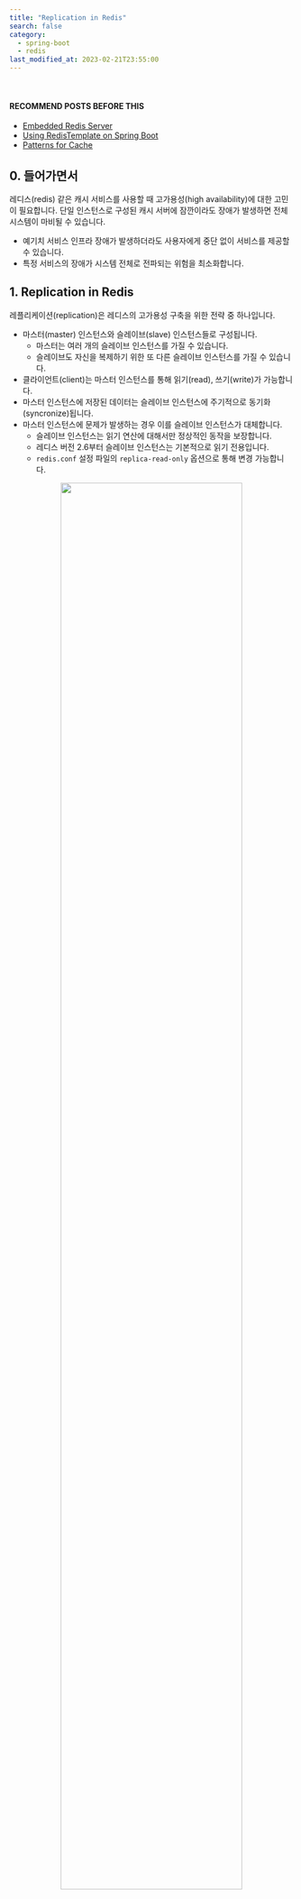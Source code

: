 ```yaml
---
title: "Replication in Redis"
search: false
category:
  - spring-boot
  - redis
last_modified_at: 2023-02-21T23:55:00
---
```


<br/>

#### RECOMMEND POSTS BEFORE THIS

* [Embedded Redis Server][embedded-redis-server-link]
* [Using RedisTemplate on Spring Boot][using-redis-template-on-spring-boot-link]
* [Patterns for Cache][patterns-for-cache-link]

## 0. 들어가면서

레디스(redis) 같은 캐시 서비스를 사용할 때 고가용성(high availability)에 대한 고민이 필요합니다. 
단일 인스턴스로 구성된 캐시 서버에 잠깐이라도 장애가 발생하면 전체 시스템이 마비될 수 있습니다. 

* 예기치 서비스 인프라 장애가 발생하더라도 사용자에게 중단 없이 서비스를 제공할 수 있습니다. 
* 특정 서비스의 장애가 시스템 전체로 전파되는 위험을 최소화합니다.

## 1. Replication in Redis

레플리케이션(replication)은 레디스의 고가용성 구축을 위한 전략 중 하나입니다. 

* 마스터(master) 인스턴스와 슬레이브(slave) 인스턴스들로 구성됩니다.
    * 마스터는 여러 개의 슬레이브 인스턴스를 가질 수 있습니다.
    * 슬레이브도 자신을 복제하기 위한 또 다른 슬레이브 인스턴스를 가질 수 있습니다.
* 클라이언트(client)는 마스터 인스턴스를 통해 읽기(read), 쓰기(write)가 가능합니다.
* 마스터 인스턴스에 저장된 데이터는 슬레이브 인스턴스에 주기적으로 동기화(syncronize)됩니다.
* 마스터 인스턴스에 문제가 발생하는 경우 이를 슬레이브 인스턴스가 대체합니다.
    * 슬레이브 인스턴스는 읽기 연산에 대해서만 정상적인 동작을 보장합니다.
    * 레디스 버전 2.6부터 슬레이브 인스턴스는 기본적으로 읽기 전용입니다.
    * `redis.conf` 설정 파일의 `replica-read-only` 옵션으로 통해 변경 가능합니다.

<p align="center">
    <img src="/images/replication-in-redis-1.JPG" width="80%" class="image__border">
</p>
<center>https://www.vinsguru.com/redis-master-slave-with-spring-boot/</center>

### 1.1. How to synchronize?

레디스는 비동기(asynchronous) 복제를 수행합니다. 
전체 동기화(full synchronization)은 다음과 같은 순서로 이뤄집니다. 

1. 마스터는 자식 프로세스를 시작해 백그라운드(background)로 RDB파일에 데이터를 저장합니다.
1. 데이터를 저장하는 동안 마스터에 새로 들어온 명령들은 처리 후 복제 버퍼에 저장됩니다.
1. RDB 파일 저장이 완료되면, 마스터는 파일을 복제 서버에게 전송합니다.
1. 복제 서버는 파일을 받아 디스크에 저장하고, 메모리로 로드합니다.
1. 마스터는 복제 버퍼에 저장된 명령을 복제 서버에게 전송합니다.

마스터와 슬레이브가 일정 시간 연결이 끊긴 경우 부분 동기화를 수행합니다. 
만약, 장시간 동안 동기화 실패로 부분 동기화가 어려운 경우 전체 동기화를 수행합니다.

## 2. Practice

### 2.1. Context of Practice

간단한 시나리오를 바탕으로 어플리케이션 구현과 레디스 레플리케이션을 구축해보겠습니다.

* 어플리케이션 화면을 통해 간단한 메세지를 전송합니다.
* 전송한 메세지는 레디스 마스터 인스턴스의 리스트(list)에 저장됩니다.
* 리스트는 두 종류가 있습니다.
    * 읽지 않은 메세지들을 저장하는 리스트
    * 읽은 메세지들을 저장하는 리스트
* 메인 화면에서 API 호출을 통해 읽지 않은 메세지가 몇 개인지 확인할 수 있습니다.
* 리스트 별 메세지 현황을 볼 수 있는 화면에서 각 리스트에 담긴 메세지를 확인할 수 있습니다.
    * 왼쪽은 읽지 않은 메세지 리스트입니다.
    * 오른쪽은 읽은 메세지 리스트입니다.
    * 해당 화면을 새로고침하거나 메인 화면에서 다시 진입하면 읽은 메세지들은 모두 오른쪽으로 이동합니다.

<p align="center">
    <img src="/images/replication-in-redis-2.JPG" width="100%" class="image__border">
</p>

### 2.2. Focus this point

테스트를 통해 다음 내용을 유의 깊게 살펴봅니다. 
읽기 기능은 리스트의 상태를 바꾸지 않는 연산입니다. 
반대로 쓰기 기능은 리스트의 상태를 바꾸는 연산입니다. 

* 메인 화면에서 읽지 않은 메세지 개수를 조회하는 기능은 읽기입니다.
* 새로운 메세지를 작성하는 기능은 쓰기 연산입니다.
* 메시지 리스트 현황 화면으로 이동할 때 쓰기 연산이 발생합니다.
    * 읽지 않은 메시지 리스트에서 메세지들을 모두 꺼내어(pop) 읽은 메세지 리스트로 이동합니다.
* 마스터 인스턴스를 중지시켰을 때 다음 내용들을 예상합니다.
    * 읽기 연산이 가능한 메인 화면 새로고침은 정상적으로 동작합니다.
    * 새로운 메세지를 작성 후 전송 버튼을 누르면 쓰기 연산이므로 정상 동작하지 않습니다.
    * 리스트 상황 페이지로 이동하면 쓰기 연산이 발생하므로 정상 동작하지 않습니다.
* 슬레이브 인스턴스를 중지시켰을 때 모든 기능이 정상적으로 동작하는 것을 예상합니다.

## 3. Implementation

사용자 화면은 타임리프(thymeleaf) 템플릿 엔진을 사용하였습니다. 
지금부터 구현 코드와 설정들을 살펴보겠습니다. 
모든 클래스들을 살펴보진 않고, 중요한 기능들만 살펴보겠습니다.

### 3.1. Packages

```
./
├── Dockerfile
├── conf
│   ├── redis-master.conf
│   ├── redis-slave-1.conf
│   ├── redis-slave-2.conf
│   └── redis.conf
├── docker-compose-replication.yml
├── mvnw
├── mvnw.cmd
├── pom.xml
├── shell
│   └── redis-replication.sh
└── src
    ├── main
    │   ├── java
    │   │   └── action
    │   │       └── in
    │   │           └── blog
    │   │               ├── ActionInBlogApplication.java
    │   │               ├── client
    │   │               │   ├── MessageClient.java
    │   │               │   └── RedisMessageClient.java
    │   │               ├── config
    │   │               │   ├── RedisConfiguration.java
    │   │               │   └── RedisTemplateConfig.java
    │   │               ├── controller
    │   │               │   └── RedisController.java
    │   │               └── domain
    │   │                   ├── Message.java
    │   │                   ├── MessageGroup.java
    │   │                   └── Queue.java
    │   └── resources
    │       ├── application.yml
    │       └── templates
    │           ├── index.html
    │           └── messages.html
    └── test
        └── java
            └── action
                └── in
                    └── blog
                        └── ActionInBlogApplicationTests.java
```

### 3.2. pom.xml

* 레디스, 타임리프 관련 의존성을 추가합니다.

```xml
    <dependency>
        <groupId>org.springframework.boot</groupId>
        <artifactId>spring-boot-starter-data-redis</artifactId>
    </dependency>
    <dependency>
        <groupId>org.springframework.boot</groupId>
        <artifactId>spring-boot-starter-thymeleaf</artifactId>
    </dependency>
```

### 3.3. application.yml

* 마스터, 슬레이브 인스턴스 정보를 추가합니다.
    * 호스트 정보는 도커 컴포즈(docker compose) 파일에 정의된 호스트 이름을 사용합니다.

```yml
spring:
  mvc:
    static-path-pattern: /static/**
  thymeleaf:
    prefix: classpath:templates/
    check-template-location: true
    suffix: .html
    mode: HTML5
    cache: false
redis:
  master:
    host: redis-master
    port: 6379
  slaves:
    - host: redis-slave-1
      port: 6379
    - host: redis-slave-2
      port: 6379
```

### 3.4. RedisConfiguration Class

* 마스터, 슬레이브 설정 값을 주입받는 빈(bean) 객체입니다.

```java
package action.in.blog.config;

import lombok.Getter;
import lombok.Setter;
import org.springframework.boot.context.properties.ConfigurationProperties;
import org.springframework.context.annotation.Configuration;

import java.util.List;

@Getter
@Setter
class RedisInstance {

    private String host;
    private int port;
}

@Setter
@Getter
@Configuration
@ConfigurationProperties(prefix = "redis")
public class RedisConfiguration {

    private RedisInstance master;
    private List<RedisInstance> slaves;
}
```

### 3.5. RedisTemplateConfig Class

* `application.yml` 파일에 정의한 마스터, 슬레이브 설정 값을 사용해 `RedisConnectionFactory` 빈을 생성합니다.

```java
package action.in.blog.config;

import io.lettuce.core.ReadFrom;
import lombok.RequiredArgsConstructor;
import org.springframework.context.annotation.Bean;
import org.springframework.context.annotation.Configuration;
import org.springframework.data.redis.connection.RedisConnectionFactory;
import org.springframework.data.redis.connection.RedisStaticMasterReplicaConfiguration;
import org.springframework.data.redis.connection.lettuce.LettuceClientConfiguration;
import org.springframework.data.redis.connection.lettuce.LettuceConnectionFactory;
import org.springframework.data.redis.core.RedisTemplate;
import org.springframework.data.redis.repository.configuration.EnableRedisRepositories;
import org.springframework.data.redis.serializer.GenericJackson2JsonRedisSerializer;
import org.springframework.data.redis.serializer.RedisSerializer;
import org.springframework.data.redis.serializer.StringRedisSerializer;

@RequiredArgsConstructor
@Configuration
@EnableRedisRepositories
public class RedisTemplateConfig {

    private final RedisConfiguration redisConfiguration;

    @Bean
    public RedisConnectionFactory redisConnectionFactory() {
        LettuceClientConfiguration clientConfig = LettuceClientConfiguration.builder()
                .readFrom(ReadFrom.REPLICA_PREFERRED)
                .build();
        RedisStaticMasterReplicaConfiguration staticMasterReplicaConfiguration = new RedisStaticMasterReplicaConfiguration(
                redisConfiguration.getMaster().getHost(),
                redisConfiguration.getMaster().getPort()
        );
        redisConfiguration.getSlaves().forEach(slave -> staticMasterReplicaConfiguration.addNode(slave.getHost(), slave.getPort()));
        return new LettuceConnectionFactory(staticMasterReplicaConfiguration, clientConfig);
    }

    @Bean
    public RedisSerializer<Object> springSessionDefaultRedisSerializer() {
        return new GenericJackson2JsonRedisSerializer();
    }

    @Bean
    public RedisTemplate<String, Object> redisTemplate(
            RedisConnectionFactory connectionFactory,
            RedisSerializer<Object> springSessionDefaultRedisSerializer
    ) {
        RedisTemplate<String, Object> redisTemplate = new RedisTemplate<>();
        redisTemplate.setConnectionFactory(connectionFactory);
        redisTemplate.setKeySerializer(new StringRedisSerializer());
        redisTemplate.setValueSerializer(springSessionDefaultRedisSerializer);
        return redisTemplate;
    }
}
```

### 3.6. RedisController Class

* 각 경로 별 기능은 다음과 같습니다.
* `/` 경로
    * 기본 페이지를 반환합니다.
    * 현재 읽지 않은 메세지 리스트 사이즈를 모델에 담아 반환합니다.
* `/message` 경로
    * 신규 메세지를 생성합니다.
    * 현재 읽지 않은 메세지 리스트 사이즈를 모델에 담아 반환합니다.
* `/unread-list/size`
    * 현재 읽지 않은 메세지 리스트 사이즈를 모델에 담아 반환합니다.
* `/messages` 경로
    * 현재 두 리스트의 담긴 메세지들을 보여줍니다. 
* `/messages/flush` 경로
    * 읽지 않은 리스트에 담긴 메세지들을 읽은 리스트로 옮깁니다.

```java
package action.in.blog.controller;

import action.in.blog.client.MessageClient;
import action.in.blog.domain.MessageGroup;
import lombok.RequiredArgsConstructor;
import org.springframework.stereotype.Controller;
import org.springframework.ui.Model;
import org.springframework.web.bind.annotation.GetMapping;
import org.springframework.web.bind.annotation.ModelAttribute;
import org.springframework.web.bind.annotation.PostMapping;
import org.springframework.web.bind.annotation.ResponseBody;

@RequiredArgsConstructor
@Controller
public class RedisController {

    private final MessageClient messageClient;

    @GetMapping(value = {"", "/"})
    public String index(Model model) {
        model.addAttribute("unreadListSize", messageClient.getUnreadMessagesSize());
        return "index";
    }

    @PostMapping("/message")
    public String createMessage(Model model, @ModelAttribute("message") String message) {
        messageClient.pushMessage(message);
        model.addAttribute("unreadListSize", messageClient.getUnreadMessagesSize());
        return "index :: fragment";
    }

    @GetMapping("/unread-list/size")
    public String getUnreadListSize(Model model) {
        model.addAttribute("unreadListSize", messageClient.getUnreadMessagesSize());
        return "index :: fragment";
    }

    @GetMapping("/messages")
    public String messages(Model model) {
        MessageGroup messageGroup = messageClient.readMessageGroup();
        model.addAttribute("readMessages", messageGroup.getReadMessages());
        model.addAttribute("unreadMessages", messageGroup.getUnreadMessages());
        return "messages";
    }

    @PostMapping("/messages/flush")
    @ResponseBody
    public void flushMessages() {
        messageClient.flushUnreadMessages();
    }
}
```

### 3.7. RedisMessageClient Class

* 각 메소드 별 기능은 다음과 같습니다.
* getUnreadMessagesSize 메소드
    * `UNREAD` 리스트의 사이즈를 반환합니다.
* pushMessage 메소드
    * `UNREAD` 리스트에 새로운 메세지를 추가합니다.
* readMessageGroup 메소드
    * `UNREAD` 리스트와 `READ` 리스트에 담긴 메세지들을 반환합니다.
* flushUnreadMessages 메소드
    * `UNREAD` 리스트에 담긴 메세지들을 `READ` 리스트로 옮깁니다.

```java
package action.in.blog.client;

import action.in.blog.domain.Message;
import action.in.blog.domain.MessageGroup;
import action.in.blog.domain.Queue;
import lombok.RequiredArgsConstructor;
import org.springframework.cache.annotation.CachePut;
import org.springframework.data.redis.core.RedisTemplate;
import org.springframework.stereotype.Component;

import java.util.List;
import java.util.UUID;

@RequiredArgsConstructor
@Component
public class RedisMessageClient implements MessageClient {

    private final RedisTemplate<String, Object> redisTemplate;

    @Override
    public long getUnreadMessagesSize() {
        return redisTemplate.opsForList().size(Queue.UNREAD.name());
    }

    @Override
    public void pushMessage(String message) {
        Message body = Message.builder()
                .id(UUID.randomUUID().toString())
                .message(message)
                .build();
        redisTemplate.opsForList().rightPush(Queue.UNREAD.name(), body);
    }

    @Override
    public MessageGroup readMessageGroup() {

        long unreadQueueSize = redisTemplate.opsForList().size(Queue.UNREAD.name());
        List<Message> unreadMessages = (List) redisTemplate.opsForList().range(Queue.UNREAD.name(), 0, unreadQueueSize);

        long readQueueSize = redisTemplate.opsForList().size(Queue.READ.name());
        List<Message> readMessages = (List) redisTemplate.opsForList().range(Queue.READ.name(), 0, readQueueSize);

        return MessageGroup.builder()
                .unreadMessages(unreadMessages)
                .readMessages(readMessages)
                .build();
    }

    @Override
    public void flushUnreadMessages() {
        long unreadQueueSize = redisTemplate.opsForList().size(Queue.UNREAD.name());
        List<Message> unreadMessages = (List) redisTemplate.opsForList().rightPop(Queue.UNREAD.name(), unreadQueueSize);
        if (unreadMessages.size() != 0) {
            redisTemplate.opsForList().rightPushAll(Queue.READ.name(), unreadMessages.toArray());
        }
    }
}
```

## 4. Test

도커 컴포즈로 테스트 환경을 구축합니다. 

### 4.1. docker-compose.yml

* 주요 설정들을 살펴보겠습니다.
* `redis-master` 컨테이너
    * 볼륨을 사용해 프로젝트 폴더 내부에 레디스 설정 경로를 컨테이너 내부 설정 디렉토리로 연결합니다.
    * 마스터 인스턴스 설정을 사용해 레디스를 실행합니다.
    * 환경 변수를 사용해 복제 모드는 마스터, 비밀번호는 필요 없음으로 설정합니다.
* `redis-slave-1` 컨테이너
    * 볼륨을 사용해 프로젝트 폴더 내부에 레디스 설정 경로를 컨테이너 내부 설정 디렉토리로 연결합니다.
    * 슬레이브 인스턴스 설정을 사용해 레디스를 실행합니다.
    * 환경 변수를 사용해 복제 모드는 마스터, 비밀번호는 필요 없음으로 설정합니다.
    * `redis-slave-2` 컨테이너도 동일한 방법으로 실행합니다.

```yml
version: "3.9"
services:
  redis-master:
    hostname: redis-master
    container_name: redis-master
    image: redis
    volumes:
      - ./conf:/usr/local/etc/redis/
    command: redis-server /usr/local/etc/redis/redis-master.conf
    environment:
      - REDIS_REPLICATION_MODE=master
      - ALLOW_EMPTY_PASSWORD=yes
  redis-slave-1:
    hostname: redis-slave-1
    container_name: redis-slave-1
    image: redis
    volumes:
      - ./conf:/usr/local/etc/redis/
    command: redis-server /usr/local/etc/redis/redis-slave-1.conf
    environment:
      - REDIS_REPLICATION_MODE=slave
      - REDIS_MASTER_HOST=redis-master
      - ALLOW_EMPTY_PASSWORD=yes
    depends_on:
      - redis-master
  redis-slave-2:
    hostname: redis-slave-2
    container_name: redis-slave-2
    image: redis
    volumes:
      - ./conf:/usr/local/etc/redis/
    command: redis-server /usr/local/etc/redis/redis-slave-2.conf
    environment:
      - REDIS_REPLICATION_MODE=slave
      - REDIS_MASTER_HOST=redis-master
      - ALLOW_EMPTY_PASSWORD=yes
    depends_on:
      - redis-master
      - redis-slave-1
  backend:
    build: .
    ports:
      - '8080:8080'
    depends_on:
      - redis-master
      - redis-slave-1
      - redis-slave-2
    restart: on-failure
```

### 4.2. redis config files

* 마스터 인스턴스 설정 파일은 다음과 같습니다.

```conf
port 6379
```

* 슬레이브 인스턴스 설정 파일은 다음과 같습니다.
* 복제할 마스터 인스턴스 정보를 추가합니다.
    * 4.X 버전까진 `slaveof`였으며 5.X 버전부터 `replicaof`로 변경되었습니다.

```conf
port 6379
replicaof redis-master 6379
```

### 4.3. Run Docker Compose

다음 명령어를 통해 컨테이너를 실행합니다. 
프로젝트에 미리 작성한 쉘(shell) 스크립트를 실행합니다.

```
$ sh shell/redis-replication.sh            
[+] Running 5/5
 ⠿ Container action-in-blog-backend-1  Removed                                                                                                0.0s
 ⠿ Container redis-slave-2             Removed                                                                                                0.0s
 ⠿ Container redis-slave-1             Removed                                                                                                0.0s
 ⠿ Container redis-master              Removed                                                                                                0.0s
 ⠿ Network action-in-blog_default      Removed                                                                                                0.1s
[+] Building 1.4s (15/15) FINISHED
 => [internal] load build definition from Dockerfile                                                                                          0.0s
 => => transferring dockerfile: 32B                                                                                                           0.0s
 => [internal] load .dockerignore                                                                                                             0.0s
 => => transferring context: 2B                                                                                                               0.0s
 => [internal] load metadata for docker.io/library/openjdk:11-jdk-slim-buster                                                                 1.0s
 => [internal] load metadata for docker.io/library/maven:3.8.6-jdk-11                                                                         1.3s
 => [maven_build 1/6] FROM docker.io/library/maven:3.8.6-jdk-11@sha256:805f366910aea2a91ed263654d23df58bd239f218b2f9562ff51305be81fa215       0.0s
 => [stage-1 1/3] FROM docker.io/library/openjdk:11-jdk-slim-buster@sha256:863ce6f3c27a0a50b458227f23beadda1e7178cda0971fa42b50b05d9a5dcf55   0.0s
 => [internal] load build context                                                                                                             0.0s
 => => transferring context: 1.68kB                                                                                                           0.0s
 => CACHED [stage-1 2/3] WORKDIR /app                                                                                                         0.0s
 => CACHED [maven_build 2/6] WORKDIR /build                                                                                                   0.0s
 => CACHED [maven_build 3/6] COPY pom.xml .                                                                                                   0.0s
 => CACHED [maven_build 4/6] RUN --mount=type=cache,target=/root/.m2 mvn dependency:go-offline                                                0.0s
 => CACHED [maven_build 5/6] COPY src ./src                                                                                                   0.0s
 => CACHED [maven_build 6/6] RUN --mount=type=cache,target=/root/.m2 mvn package -Dmaven.test.skip=true                                       0.0s
 => CACHED [stage-1 3/3] COPY --from=MAVEN_BUILD /build/target/*.jar ./app.jar                                                                0.0s
 => exporting to image                                                                                                                        0.0s
 => => exporting layers                                                                                                                       0.0s
 => => writing image sha256:678771cbe87a7acb2d7db828dbc4d618ef65339a202638da5603632eda89690a                                                  0.0s
 => => naming to docker.io/library/action-in-blog-backend                                                                                     0.0s
[+] Running 5/4
 ⠿ Network action-in-blog_default      Created                                                                                                0.0s
 ⠿ Container redis-master              Created                                                                                                0.1s
 ⠿ Container redis-slave-1             Created                                                                                                0.1s
 ⠿ Container redis-slave-2             Created                                                                                                0.0s
 ⠿ Container action-in-blog-backend-1  Created                                                                                                0.1s
```

##### When Stop Master Node

* 도커 데스크탑(docker desktop)을 사용해 마스터 인스턴스를 실행 중지합니다.
* 마스터 인스턴스를 중지시킨 후 읽기 연산은 정상적으로 동작합니다.
    * 새로 고침에 따라 리스트 사이즈 조회는 가능합니다.
* 마스터 인스턴스를 중지시킨 후 쓰기 연산이 정상적으로 동작하지 않습니다.
    * 메세지 생성 불가능
    * 읽지 않은 메세지 리스트 비우기 불가능

<p align="center">
    <img src="/images/replication-in-redis-3.gif" width="100%" class="image__border">
</p>

##### When Stop Slave Node

* 도커 데스크탑을 사용해 모든 슬레이브 인스턴스들을 실행 중지합니다.
* 정상적으로 동작합니다.

<p align="center">
    <img src="/images/replication-in-redis-4.gif" width="100%" class="image__border">
</p>

## CLOSING

레디스의 레플리케이션만으로 완벽한 고가용성 시스템을 구축하지 못 합니다. 
마스터 인스턴스가 정지됨과 시스템 대부분의 기능이 정상 동작하지 않았습니다. 
보다 나은 고가용성 시스템을 구축하기 위해 센티널(sentinel) 컴포넌트를 함께 사용합니다. 
센티널은 마스터, 슬레이브 인스턴스들의 상태를 모니터링하면서 마스터 인스턴스가 죽었을 때 다른 슬레이브 인스턴스를 다시 마스터 인스턴스로 승격시킵니다. 
다음 포스트에서 센티널을 적용과 관련된 내용을 정리할 예정입니다.

#### TEST CODE REPOSITORY

* <https://github.com/Junhyunny/blog-in-action/tree/master/2023-02-21-replication-in-redis>

#### RECOMMEND NEXT POSTS

* [Failover Using Sentinel for Redis][failover-using-sentinel-for-redis-link]

#### REFERENCE

* <http://redisgate.jp/redis/configuration/replication.php>
* <https://www.vinsguru.com/redis-master-slave-with-spring-boot/>

[embedded-redis-server-link]: https://junhyunny.github.io/spring-boot/redis/embedded-redis-server/
[using-redis-template-on-spring-boot-link]: https://junhyunny.github.io/spring-boot/redis/using-redis-template-on-spring-boot/
[patterns-for-cache-link]: https://junhyunny.github.io/design-pattern/patterns-for-cache/
[failover-using-sentinel-for-redis-link]: https://junhyunny.github.io/spring-boot/redis/failover-using-sentinel-for-redis/